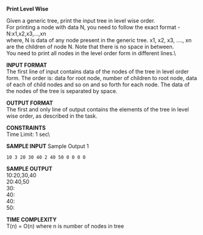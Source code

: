 **Print Level Wise**

Given a generic tree, print the input tree in level wise order.\
For printing a node with data N, you need to follow the exact format -\
N:x1,x2,x3,...,xn\
where, N is data of any node present in the generic tree. x1, x2, x3, ...., xn are the children of node N. Note that there is no space in between.\
You need to print all nodes in the level order form in different lines.\

**INPUT FORMAT**\
The first line of input contains data of the nodes of the tree in level order form.
The order is: data for root node, number of children to root node, data of each of child nodes and so on and so forth for each node. The data of the nodes of the tree is separated by space.

**OUTPUT FORMAT**\
The first and only line of output contains the elements of the tree in level wise order, as described in the task.

**CONSTRAINTS**\
Time Limit: 1 sec\

**SAMPLE INPUT**
Sample Output 1
```
10 3 20 30 40 2 40 50 0 0 0 0
```

**SAMPLE OUTPUT**\
10:20,30,40\
20:40,50\
30:\
40:\
40:\
50:

**TIME COMPLEXITY**\
T(n) = O(n) where n is number of nodes in tree
